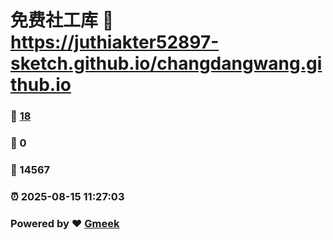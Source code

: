 # 免费社工库 :link: https://juthiakter52897-sketch.github.io/changdangwang.github.io 
### :page_facing_up: [18](https://juthiakter52897-sketch.github.io/changdangwang.github.io/tag.html) 
### :speech_balloon: 0 
### :hibiscus: 14567 
### :alarm_clock: 2025-08-15 11:27:03 
### Powered by :heart: [Gmeek](https://github.com/Meekdai/Gmeek)
